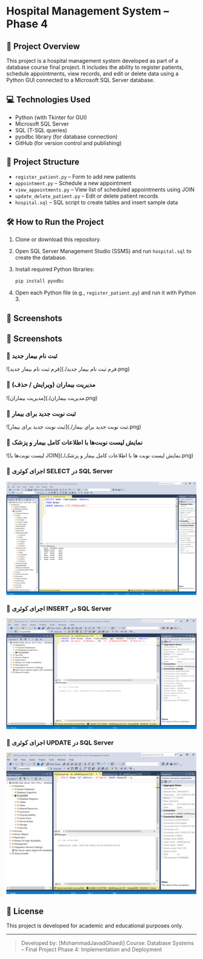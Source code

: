 # Hospital Management System – Phase 4

## 📖 Project Overview

This project is a hospital management system developed as part of a database course final project. It includes the ability to register patients, schedule appointments, view records, and edit or delete data using a Python GUI connected to a Microsoft SQL Server database.

## 💻 Technologies Used

* Python (with Tkinter for GUI)
* Microsoft SQL Server
* SQL (T-SQL queries)
* pyodbc library (for database connection)
* GitHub (for version control and publishing)

## 🧩 Project Structure

* `register_patient.py` – Form to add new patients
* `appointment.py` – Schedule a new appointment
* `view_appointments.py` – View list of scheduled appointments using JOIN
* `update_delete_patient.py` – Edit or delete patient records
* `hospital.sql` – SQL script to create tables and insert sample data

## 🛠️ How to Run the Project

1. Clone or download this repository.
2. Open SQL Server Management Studio (SSMS) and run `hospital.sql` to create the database.
3. Install required Python libraries:

   ```bash
   pip install pyodbc
   ```
4. Open each Python file (e.g., `register_patient.py`) and run it with Python 3.

## 📸 Screenshots

## 📸 Screenshots

### 🔹 ثبت نام بیمار جدید
![فرم ثبت نام بیمار جدید](./فرم ثبت نام بيمار جديد.png)

### 🔹 مدیریت بیماران (ویرایش / حذف)
![مدیریت بیماران](./مديريت بيماران.png)

### 🔹 ثبت نوبت جدید برای بیمار
![ثبت نوبت جدید برای بیمار](./ثبت نوبت جديد براي بيمار.png)

### 🔹 نمایش لیست نوبت‌ها با اطلاعات کامل بیمار و پزشک
![لیست نوبت‌ها با JOIN](./نمايش ليست نوبت ها با اطلاعات کامل بيمار و پزشک.png)

### 🔹 اجرای کوئری SELECT در SQL Server
![SELECT](./SELECT.png)

### 🔹 اجرای کوئری INSERT در SQL Server
![INSERT](./INSERT.png)

### 🔹 اجرای کوئری UPDATE در SQL Server
![UPDATE](./UPDATE.png)


## 📄 License

This project is developed for academic and educational purposes only.

---

> Developed by: \[MohammadJavadGhaedi]
> Course: Database Systems – Final Project
> Phase 4: Implementation and Deployment
